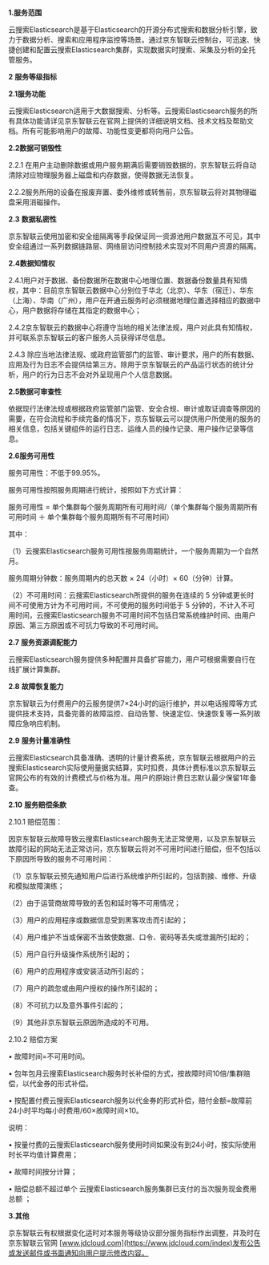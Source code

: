**1.服务范围**

云搜索Elasticsearch是基于Elasticsearch的开源分布式搜索和数据分析引擎，致力于数据分析、搜索和应用程序监控等场景。通过京东智联云控制台，可迅速、快捷创建和配置云搜索Elasticsearch集群，实现数据实时搜索、采集及分析的全托管服务。

 

**2** **服务等级指标**

**2.1服务功能**

云搜索Elasticsearch适用于大数据搜索、分析等。云搜索Elasticsearch服务的所有具体功能请详见京东智联云在官网上提供的详细说明文档、技术文档及帮助文档。所有可能影响用户的故障、功能性变更都将向用户公告。

**2.2数据可销毁性**

2.2.1 在用户主动删除数据或用户服务期满后需要销毁数据的，京东智联云将自动清除对应物理服务器上磁盘和内存数据，使得数据无法恢复。

2.2.2服务所用的设备在报废弃置、委外维修或转售前，京东智联云将对其物理磁盘采用消磁操作。

**2.3** **数据私密性**

京东智联云使用加密和安全组隔离等手段保证同一资源池用户数据互不可见，其中安全组通过一系列数据链路层、网络层访问控制技术实现对不同用户资源的隔离。

**2.4数据知情权**

2.4.1用户对于数据、备份数据所在数据中心地理位置、数据备份数量具有知情权，其中：目前京东智联云数据中心分别位于华北（北京）、华东（宿迁）、华东（上海）、华南（广州），用户在开通云服务时必须根据地理位置选择相应的数据中心，用户数据将存储在其指定的数据中心；

2.4.2京东智联云的数据中心将遵守当地的相关法律法规，用户对此具有知情权，并可联系京东智联云的客户服务人员获得详尽信息。

2.4.3 除应当地法律法规、或政府监管部门的监管、审计要求，用户的所有数据、应用及行为日志不会提供给第三方。除用于京东智联云的产品运行状态的统计分析，用户的行为日志不会对外呈现用户个人信息数据。

**2.5数据可审查性**

依据现行法律法规或根据政府监管部门监管、安全合规、审计或取证调查等原因的需要，在符合流程和手续完备的情况下，京东智联云可以提供用户所使用的服务的相关信息，包括关键组件的运行日志、运维人员的操作记录、用户操作记录等信息。

**2.6服务可用性**

服务可用性：不低于99.95%。

服务可用性按照服务周期进行统计，按照如下方式计算：

服务可用性 = 单个集群每个服务周期所有可用时间/（单个集群每个服务周期所有可用时间 ＋ 单个集群每个服务周期所有不可用时间）

其中：

（1）云搜索Elasticsearch服务可用性按服务周期统计，一个服务周期为一个自然月。

服务周期分钟数：服务周期内的总天数 × 24（小时）× 60（分钟）计算。

（2）不可用时间：云搜索Elasticsearch所提供的服务在连续的 5 分钟或更长时间不可使用方计为不可用时间，不可使用的服务时间低于 5 分钟的，不计入不可用时间，云搜索Elasticsearch服务不可用时间不包括日常系统维护时间、由用户原因、第三方原因或不可抗力导致的不可用时间。

 

**2.7** **服务资源调配能力**

云搜索Elasticsearch服务提供多种配置并具备扩容能力，用户可根据需要自行在线扩展计算集群。

**2.8** **故障恢复能力**

京东智联云为付费用户的云服务提供7×24小时的运行维护，并以电话报障等方式提供技术支持，具备完善的故障监控、自动告警、快速定位、快速恢复等一系列故障应急响应机制。

**2.9** **服务计量准确性**

云搜索Elasticsearch具备准确、透明的计量计费系统，京东智联云根据用户的云搜索Elasticsearch实际使用量据实结算，实时扣费，具体计费标准以京东智联云官网公布的有效的计费模式与价格为准。用户的原始计费日志默认最少保留1年备查。

**2.10** **服务赔偿条款**

2.10.1 赔偿范围：

因京东智联云故障导致云搜索Elasticsearch服务无法正常使用，以及京东智联云故障引起的网站无法正常访问，京东智联云将对不可用时间进行赔偿，但不包括以下原因所导致的服务不可用时间：

（1）京东智联云预先通知用户后进行系统维护所引起的，包括割接、维修、升级和模拟故障演练；

（2）由于运营商故障导致的丢包和延时等不可用情况；

（3）用户的应用程序或数据信息受到黑客攻击而引起的；

（4）用户维护不当或保密不当致使数据、口令、密码等丢失或泄漏所引起的；

（5）用户自行升级操作系统所引起的；

（6）用户的应用程序或安装活动所引起的；

（7）用户的疏忽或由用户授权的操作所引起的；

（8）不可抗力以及意外事件引起的；

（9）其他非京东智联云原因所造成的不可用。

2.10.2 赔偿方案

• 故障时间=不可用时间。

• 包年包月云搜索Elasticsearch服务时长补偿的方式，按故障时间10倍/集群赔偿，以代金券的形式补偿。

• 按配置付费云搜索Elasticsearch服务以代金券的形式补偿，赔付金额=故障前24小时平均每小时费用/60×故障时间×10。

说明：

• 按量付费的云搜索Elasticsearch服务使用时间如果没有到24小时，按实际使用时长平均值计算费用；

• 故障时间按分计算；

• 赔偿总额不超过单个 云搜索Elasticsearch服务集群已支付的当次服务现金费用总额 ；

 

**3.其他**

京东智联云有权根据变化适时对本服务等级协议部分服务指标作出调整，并及时在京东智联云官网 [www.jdcloud.com](https://www.jdcloud.com/index)发布公告或发送邮件或书面通知向用户提示修改内容。
